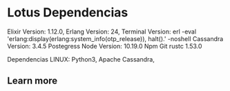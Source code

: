 # Lotus Dependencias

Elixir Version: 1.12.0,
Erlang Version: 24,
Terminal Version: erl -eval 'erlang:display(erlang:system_info(otp_release)), halt().'  -noshell
Cassandra Version: 3.4.5
Postegress
Node Version: 10.19.0
Npm
Git
rustc 1.53.0

Dependencias LINUX:
Python3,
Apache Cassandra,

## Learn more
